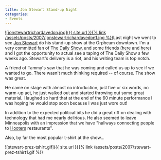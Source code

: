 ```yaml
---
title: Jon Stewart Stand-up Night
categories:
- Events
---
```


[![jonstewartrichardavedon.jpg]({{ site.url }}{% link /assets/posts/2007/jonstewartrichardavedon1.jpg %})](http://www.jonstewart.com/)Last night we went to see [Jon Stewart](http://www.jonstewart.com/) do his stand-up show at the Orpheum downtown. I'm a very committed fan of [The Daily Show](http://www.comedycentral.com/shows/the_daily_show/index.jhtml), and some friends ([here](http://www.jimbernard.net/) and [here](http://www.thetangens.net/)) and I got the opportunity to actual see a taping of The Daily Show a few weeks ago. Stewart's delivery is a riot, and his writing team is top notch.

A friend of Tammy's saw that he was coming and called us up to see if we wanted to go. There wasn't much thinking required -- of course. The show was great.

He came on stage with almost no introduction, just five or six words, no warm-up act, he just walked out and started throwing out some great material. I laughed so hard that at the end of the 90 minute performance I was hoping he would stop soon because I was just wore out!

In addition to the expected political bits he did a great riff on dealing with technology that had me nearly delirious. He also seemed to leave Minneapolis with an impression that we have "hallways connecting people to [Hooters](http://www.hooters.com/) restaurants".

Also, by far the most popular t-shirt at the show...

![stewart-prez-tshirt.gif]({{ site.url }}{% link /assets/posts/2007/stewart-prez-tshirt1.gif %})
